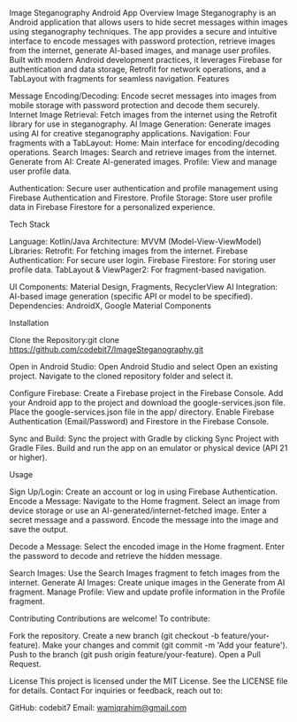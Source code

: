 Image Steganography Android App
Overview
Image Steganography is an Android application that allows users to hide secret messages within images using steganography techniques. The app provides a secure and intuitive interface to encode messages with password protection, retrieve images from the internet, generate AI-based images, and manage user profiles. Built with modern Android development practices, it leverages Firebase for authentication and data storage, Retrofit for network operations, and a TabLayout with fragments for seamless navigation.
Features

Message Encoding/Decoding: Encode secret messages into images from mobile storage with password protection and decode them securely.
Internet Image Retrieval: Fetch images from the internet using the Retrofit library for use in steganography.
AI Image Generation: Generate images using AI for creative steganography applications.
Navigation: Four fragments with a TabLayout:
Home: Main interface for encoding/decoding operations.
Search Images: Search and retrieve images from the internet.
Generate from AI: Create AI-generated images.
Profile: View and manage user profile data.


Authentication: Secure user authentication and profile management using Firebase Authentication and Firestore.
Profile Storage: Store user profile data in Firebase Firestore for a personalized experience.

Tech Stack

Language: Kotlin/Java
Architecture: MVVM (Model-View-ViewModel)
Libraries:
Retrofit: For fetching images from the internet.
Firebase Authentication: For secure user login.
Firebase Firestore: For storing user profile data.
TabLayout & ViewPager2: For fragment-based navigation.


UI Components: Material Design, Fragments, RecyclerView
AI Integration: AI-based image generation (specific API or model to be specified).
Dependencies: AndroidX, Google Material Components

Installation

Clone the Repository:git clone https://github.com/codebit7/ImageSteganography.git


Open in Android Studio:
Open Android Studio and select Open an existing project.
Navigate to the cloned repository folder and select it.


Configure Firebase:
Create a Firebase project in the Firebase Console.
Add your Android app to the project and download the google-services.json file.
Place the google-services.json file in the app/ directory.
Enable Firebase Authentication (Email/Password) and Firestore in the Firebase Console.


Sync and Build:
Sync the project with Gradle by clicking Sync Project with Gradle Files.
Build and run the app on an emulator or physical device (API 21 or higher).



Usage

Sign Up/Login: Create an account or log in using Firebase Authentication.
Encode a Message:
Navigate to the Home fragment.
Select an image from device storage or use an AI-generated/internet-fetched image.
Enter a secret message and a password.
Encode the message into the image and save the output.


Decode a Message:
Select the encoded image in the Home fragment.
Enter the password to decode and retrieve the hidden message.


Search Images: Use the Search Images fragment to fetch images from the internet.
Generate AI Images: Create unique images in the Generate from AI fragment.
Manage Profile: View and update profile information in the Profile fragment.

Contributing
Contributions are welcome! To contribute:

Fork the repository.
Create a new branch (git checkout -b feature/your-feature).
Make your changes and commit (git commit -m 'Add your feature').
Push to the branch (git push origin feature/your-feature).
Open a Pull Request.

License
This project is licensed under the MIT License. See the LICENSE file for details.
Contact
For inquiries or feedback, reach out to:

GitHub: codebit7
Email: wamiqrahim@gmail.com

